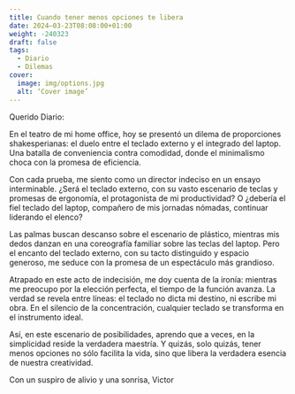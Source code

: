 ```yaml
---
title: Cuando tener menos opciones te libera
date: 2024–03-23T08:08:00+01:00
weight: -240323
draft: false
tags:
  - Diario
  - Dilemas
cover:
  image: img/options.jpg
  alt: ‘Cover image’
---
```


Querido Diario:

En el teatro de mi home office, hoy se presentó un dilema de proporciones shakesperianas: el duelo entre el teclado externo y el integrado del laptop. Una batalla de conveniencia contra comodidad, donde el minimalismo choca con la promesa de eficiencia.

Con cada prueba, me siento como un director indeciso en un ensayo interminable. ¿Será el teclado externo, con su vasto escenario de teclas y promesas de ergonomía, el protagonista de mi productividad? O ¿debería el fiel teclado del laptop, compañero de mis jornadas nómadas, continuar liderando el elenco?

Las palmas buscan descanso sobre el escenario de plástico, mientras mis dedos danzan en una coreografía familiar sobre las teclas del laptop. Pero el encanto del teclado externo, con su tacto distinguido y espacio generoso, me seduce con la promesa de un espectáculo más grandioso.

Atrapado en este acto de indecisión, me doy cuenta de la ironía: mientras me preocupo por la elección perfecta, el tiempo de la función avanza. La verdad se revela entre líneas: el teclado no dicta mi destino, ni escribe mi obra. En el silencio de la concentración, cualquier teclado se transforma en el instrumento ideal.

Así, en este escenario de posibilidades, aprendo que a veces, en la simplicidad reside la verdadera maestría. Y quizás, solo quizás, tener menos opciones no sólo facilita la vida, sino que libera la verdadera esencia de nuestra creatividad.

Con un suspiro de alivio y una sonrisa, 
Victor